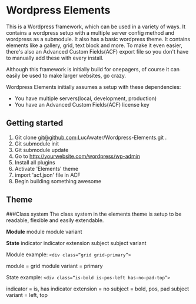 # Wordpress Elements

This is a Wordpress framework, which can be used in a variety of ways. It contains a wordpress setup with a multiple server config method and wordpress as a submodule. It also has a basic wordpress theme. It contains elements like a gallery, grid, text block and more. To make it even easier, there's also an Advanced Custom Fields(ACF) export file so you don't have to manually add these with every install.

Although this framework is initially build for onepagers, of course it can easily be used to make larger websites, go crazy.

Wordpress Elements initially assumes a setup with these dependencies:
* You have multiple servers(local, development, production)
* You have an Advanced Custom Fields(ACF) license key


## Getting started

1. Git clone git@github.com:LucAwater/Wordpress-Elements.git .
2. Git submodule init
3. Git submodule update
4. Go to http://yourwebsite.com/wordpress/wp-admin
5. Install all plugins
6. Activate 'Elements' theme
7. import 'acf.json' file in ACF
8. Begin building something awesome


## Theme
###Class system
The class system in the elements theme is setup to be readable, flexible and easily extendable.

**Module**  module
            module variant
            
**State**   indicator
            indicator extension
            subject
            subject variant
            
Module example: `<div class=“grid grid-primary”>`

module          = grid
module variant  = primary

State example: `<div class=“is-bold is-pos-left has-no-pad-top”>`

indicator           = is, has
indicator extension = no
subject             = bold, pos, pad
subject variant     = left, top
